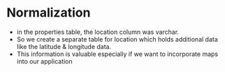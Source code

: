 # Normalization

- in the properties table, the location column was varchar.
- So we create a separate table for location which holds additional data like the latitude & longitude data.
- This information is valuable especially if we want to incorporate maps into our application
